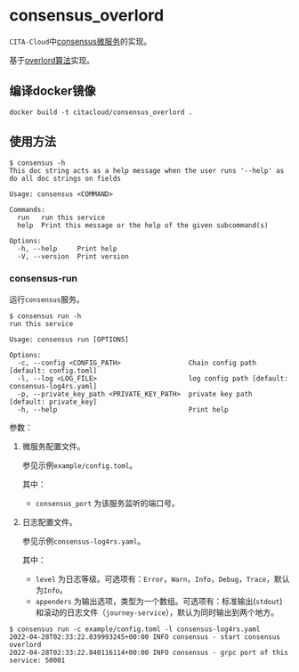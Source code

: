 # consensus_overlord
`CITA-Cloud`中[consensus微服务](https://github.com/cita-cloud/cita_cloud_proto/blob/master/protos/consensus.proto)的实现。

基于[overlord算法](https://github.com/nervosnetwork/overlord)实现。

## 编译docker镜像
```
docker build -t citacloud/consensus_overlord .
```

## 使用方法

```
$ consensus -h       
This doc string acts as a help message when the user runs '--help' as do all doc strings on fields

Usage: consensus <COMMAND>

Commands:
  run   run this service
  help  Print this message or the help of the given subcommand(s)

Options:
  -h, --help     Print help
  -V, --version  Print version
```

### consensus-run

运行`consensus`服务。

```
$ consensus run -h
run this service

Usage: consensus run [OPTIONS]

Options:
  -c, --config <CONFIG_PATH>                 Chain config path [default: config.toml]
  -l, --log <LOG_FILE>                       log config path [default: consensus-log4rs.yaml]
  -p, --private_key_path <PRIVATE_KEY_PATH>  private key path [default: private_key]
  -h, --help                                 Print help
```

参数：
1. 微服务配置文件。

   参见示例`example/config.toml`。

   其中：
    * `consensus_port` 为该服务监听的端口号。
2. 日志配置文件。

   参见示例`consensus-log4rs.yaml`。

   其中：

    * `level` 为日志等级。可选项有：`Error`，`Warn`，`Info`，`Debug`，`Trace`，默认为`Info`。
    * `appenders` 为输出选项，类型为一个数组。可选项有：标准输出(`stdout`)和滚动的日志文件（`journey-service`），默认为同时输出到两个地方。

```
$ consensus run -c example/config.toml -l consensus-log4rs.yaml
2022-04-28T02:33:22.839993245+00:00 INFO consensus - start consensus overlord
2022-04-28T02:33:22.840116114+00:00 INFO consensus - grpc port of this service: 50001
```
